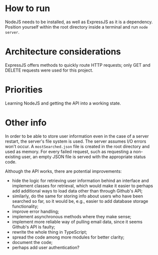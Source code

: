 # How to run
NodeJS needs to be installed, as well as ExpressJS as it is a dependency. Position yourself within the root directory inside a terminal and run `node server`.

# Architecture considerations
ExpressJS offers methods to quickly route HTTP requests; only GET and DELETE requests were used for this project.

# Priorities
Learning NodeJS and getting the API into a working state.

# Other info
In order to be able to store user information even in the case of a server restart, the server's file system is used. The server assumes I/O errors won't occur. A `mostSearched.json` file is created in the root directory and used as memory. For every failed request, such as requesting a non-existing user, an empty JSON file is served with the appropriate status code.

Although the API works, there are potential improvements:

* hide the logic for retrieving user information behind an interface and implement classes for retrieval, which would make it easier to perhaps add additional ways to load data other than through Github's API;
* similarly, do the same for storing info about users who have been searched so far, so it would be, e.g., easier to add database storage functionality;
* improve error handling;
* implement asynchronous methods where they make sense;
* implement more reliable way of pulling email data, since it seems Github's API is faulty;
* rewrite the whole thing in TypeScript;
* spread the code among more modules for better clarity;
* document the code;
* perhaps add user authentication?
